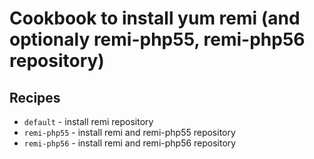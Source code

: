 # Cookbook to install yum remi (and optionaly remi-php55, remi-php56 repository)

## Recipes

* `default` - install remi repository
* `remi-php55` - install remi and remi-php55 repository
* `remi-php56` - install remi and remi-php56 repository


